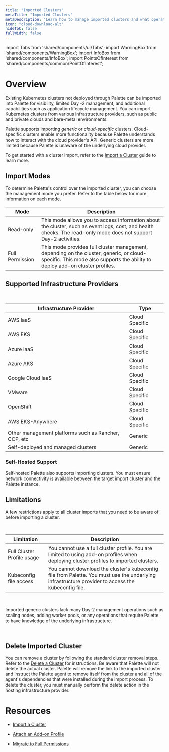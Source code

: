 ```yaml
---
title: "Imported Clusters"
metaTitle: "Imported Clusters"
metaDescription: "Learn how to manage imported clusters and what operations are supported with Palette."
icon: "cloud-download-alt"
hideToC: false
fullWidth: false
---
```


import Tabs from 'shared/components/ui/Tabs';
import WarningBox from 'shared/components/WarningBox';
import InfoBox from 'shared/components/InfoBox';
import PointsOfInterest from 'shared/components/common/PointOfInterest';

# Overview

Existing Kubernetes clusters not deployed through Palette can be imported into Palette for visibility, limited Day -2 management, and additional capabilities such as application lifecycle management. You can import Kubernetes clusters from various infrastructure providers, such as public and private clouds and bare-metal environments.

Palette supports importing _generic_ or _cloud-specific_ clusters. Cloud-specific clusters enable more functionality because Palette understands how to interact with the cloud provider's API. Generic clusters are more limited because Palette is unaware of the underlying cloud provider. 

To get started with a cluster import, refer to the [Import a Cluster](/clusters/imported-clusters/cluster-import) guide to learn more.

## Import Modes

To determine Palette's control over the imported cluster, you can choose the management mode you prefer. Refer to the table below for more information on each mode.


| Mode | Description |
|---|---|
| Read-only| This mode allows you to access information about the cluster, such as event logs, cost, and health checks. The read-only mode does not support Day-2 activities. |
| Full Permission|  This mode provides full cluster management, depending on the cluster, generic, or cloud-specific. This mode also supports the ability to deploy add-on cluster profiles. |



## Supported Infrastructure Providers
  
<br />

| Infrastructure Provider | Type 
|---|---| 
| AWS IaaS | Cloud Specific |
| AWS EKS  | Cloud Specific| 
| Azure IaaS | Cloud Specific | 
| Azure AKS  | Cloud Specific| 
| Google Cloud IaaS | Cloud Specific |
| VMware | Cloud Specific | 
|OpenShift |Cloud Specific | 
| AWS EKS-Anywhere | Cloud Specific | 
| Other management platforms such as Rancher, CCP, etc | Generic |
| Self-deployed and managed clusters  | Generic |

### Self-Hosted Support

Self-hosted Palette also supports importing clusters. You must ensure network connectivity is available between the target import cluster and the Palette instance.


## Limitations

A few restrictions apply to all cluster imports that you need to be aware of before importing a cluster.

<br />

| Limitation | Description|
|---|---|
| Full Cluster Profile usage|  You cannot use a full cluster profile. You are limited to using add-on profiles when deploying cluster profiles to imported clusters.|
| Kubeconfig file access| You cannot download the cluster's kubeconfig file from Palette. You must use the underlying infrastructure provider to access the kubeconfig file.|


<br />


<WarningBox>

Imported generic clusters lack many Day-2 management operations such as scaling nodes, adding worker pools, or any operations that require Palette to have knowledge of the underlying infrastructure.

</WarningBox>

<br />

## Delete Imported Cluster

You can remove a cluster by following the standard cluster removal steps. Refer to the [Delete a Cluster](/clusters/cluster-management/remove-clusters) for instructions. Be aware that Palette will not delete the actual cluster. Palette will remove the link to the imported cluster and instruct the Palette agent to remove itself from the cluster and all of the agent's dependencies that were installed during the import process. To delete the cluster, you must manually perform the delete action in the hosting infrastructure provider. 


# Resources

- [Import a Cluster](/clusters/imported-clusters/cluster-import)


- [Attach an Add-on Profile](/clusters/imported-clusters/attach-add-on-profile)


- [Migrate to Full Permissions](/clusters/imported-clusters/migrate-full-permissions)

<br />


